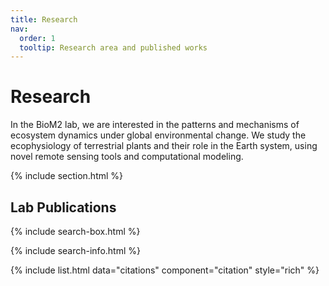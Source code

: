 ```yaml
---
title: Research
nav:
  order: 1
  tooltip: Research area and published works
---
```


# <i class="fas fa-microscope"></i>Research

In the BioM2 lab, we are interested in the patterns and mechanisms of ecosystem dynamics under global environmental change. We study the ecophysiology of terrestrial plants and their role in the Earth system, using novel remote sensing tools and computational modeling.


{% include section.html %}

## Lab Publications

{% include search-box.html %}

{% include search-info.html %}

{% include list.html data="citations" component="citation" style="rich" %}
